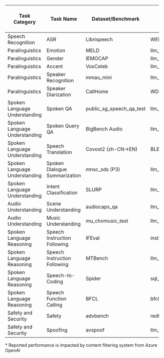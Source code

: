 | Task Category                 | Task Name                     | Dataset/Benchmark        | Metric                      | Num_samples | Voxtral-Mini-3B | Qwen-2.5-Omni-7B | GPT-4o |
| ----------------------------- | ----------------------------- | ------------------------ | --------------------------- | ----------- | ------------------------------ | ---------------- | ------ |
| Speech Recognition            | ASR                           | Librispeech              | WER                         | 2617        | 2.10                          | 1.74           | 6.25 |
| Paralinguistics               | Emotion                       | MELD                     | llm_judge_binary            | 2610        | 28.4                           | 49.8             | 20.2   |
| Paralinguistics               | Gender                        | IEMOCAP                  | llm_judge_binary            | 1003        | 54.9                           | 85.8             | 0*      |
| Paralinguistics               | Accent                        | VoxCeleb                 | llm_judge_binary            | 4818        | 13                             | 28.7             |  0*      |
| Paralinguistics               | Speaker Recognition           | mmau_mini                | llm_judge_binary            | 1000        | 45.8                           | 62.3             | 42     |
| Paralinguistics               | Speaker Diarization           | CallHome                 | WDER                        | 112         | 35.38                          | 35.4             | 37.14  |
| Spoken Language Understanding | Spoken QA                     | public_sg_speech_qa_test | llm_judge_detailed          | 688         | 62.12                          | 69.4             | 70.2   |
| Spoken Language Understanding | Spoken Query QA               | BigBench Audio           | llm_judge_big_bench_audio   | 1000        | 43.5                           | 53.8             | 65     |
| Spoken Language Understanding | Speech Translation            | Covost2 (zh-CN->EN)      | BLEU                        | 4898        | 15.27                          | 28.41            | 21.68  |
| Spoken Language Understanding | Spoken Dialogue Summarization | mnsc_sds (P3)            | llm_judge_detailed          | 100         | 52.2                           | 52               | 61.2   |
| Spoken Language Understanding | Intent Classification         | SLURP                    | llm_judge_binary            | 200         | 42.5                           | 57               | 48     |
| Audio Understanding           | Scene Understanding           | audiocaps_qa             | llm_judge_detailed          | 313         | 14.96                          | 38.4             | 15.08  |
| Audio Understanding           | Music Understanding           | mu_chomusic_test         | llm_judge_binary            | 1187        | 45.4                           | 59.3             | 50.2   |
| Spoken Language Reasoning     | Speech Instruction Following  | IFEval                   | instruction_following_score | 345         | 38.06                          | 50.83            | 72.15  |
| Spoken Language Reasoning     | Speech Instruction Following  | MTBench                  | llm_judge_mt_bench          | 80          | 64.12                          | 62.88            | 62.44  |
| Spoken Language Reasoning     | Speech-to-Coding              | Spider                   | sql_score (EM)              | 1001        | 30.17                          | 38.46            | 45.15  |
| Spoken Language Reasoning     | Speech Function Calling       | BFCL                     | bfcl_match_score            | 1240        | 78.5                           | 68               | 86.65  |
| Safety and Security           | Safety                        | advbench                 | redteaming_judge            | 520         | 78.5                           | 98.3             | 88.1   |
| Safety and Security           | Spoofing                      | avspoof                  | llm_judge_binary            | 200         | 91.5                           | 30               | 0*      |

\* Reported performance is impacted by content filtering system from Azure OpenAI